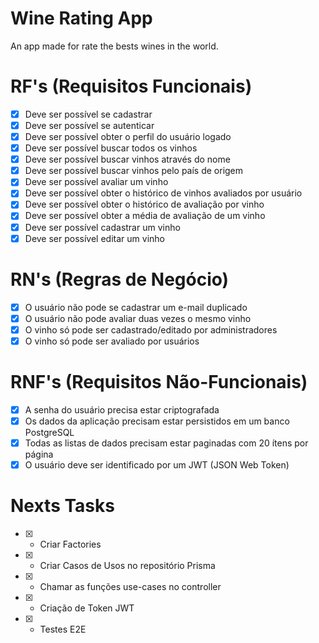 # Wine Rating App

An app made for rate the bests wines in the world.

# RF's (Requisitos Funcionais)
- [x] Deve ser possível se cadastrar
- [x] Deve ser possível se autenticar
- [x] Deve ser possível obter o perfil do usuário logado
- [x] Deve ser possível buscar todos os vinhos
- [x] Deve ser possível buscar vinhos através do nome
- [x] Deve ser possível buscar vinhos pelo país de origem
- [x] Deve ser possível avaliar um vinho
- [x] Deve ser possível obter o histórico de vinhos avaliados por usuário
- [x] Deve ser possível obter o histórico de avaliação por vinho
- [x] Deve ser possível obter a média de avaliação de um vinho
- [x] Deve ser possível cadastrar um vinho
- [x] Deve ser possível editar um vinho

# RN's (Regras de Negócio)
- [x] O usuário não pode se cadastrar um e-mail duplicado
- [x] O usuário não pode avaliar duas vezes o mesmo vinho
- [x] O vinho só pode ser cadastrado/editado por administradores
- [x] O vinho só pode ser avaliado por usuários

# RNF's (Requisitos Não-Funcionais)
- [x] A senha do usuário precisa estar criptografada
- [x] Os dados da aplicação precisam estar persistidos em um banco PostgreSQL
- [x] Todas as listas de dados precisam estar paginadas com 20 ítens por página
- [x] O usuário deve ser identificado por um JWT (JSON Web Token)

# Nexts Tasks
- [x] - Criar Factories
- [x] - Criar Casos de Usos no repositório Prisma
- [x] - Chamar as funções use-cases no controller
- [x] - Criação de Token JWT
- [x] - Testes E2E